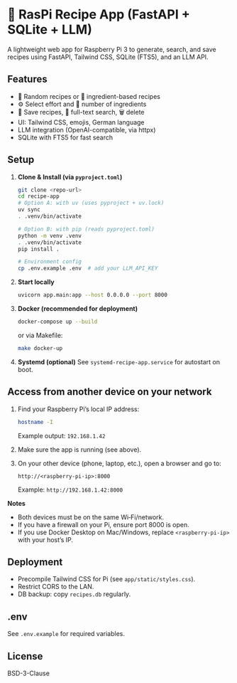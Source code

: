 # 🍲 RasPi Recipe App (FastAPI + SQLite + LLM)

A lightweight web app for Raspberry Pi 3 to generate, search, and save recipes using FastAPI, Tailwind CSS, SQLite (FTS5), and an LLM API.

## Features
- 🎲 Random recipes or 🧺 ingredient-based recipes
- ⚙️ Select effort and 🧾 number of ingredients
- 💾 Save recipes, 🔎 full-text search, 🗑️ delete
- UI: Tailwind CSS, emojis, German language
- LLM integration (OpenAI-compatible, via httpx)
- SQLite with FTS5 for fast search


## Setup
1. **Clone & Install (via `pyproject.toml`)**
	```sh
	git clone <repo-url>
	cd recipe-app
	# Option A: with uv (uses pyproject + uv.lock)
	uv sync
	. .venv/bin/activate

	# Option B: with pip (reads pyproject.toml)
	python -m venv .venv
	. .venv/bin/activate
	pip install .

	# Environment config
	cp .env.example .env  # add your LLM_API_KEY
	```
2. **Start locally**
	```sh
	uvicorn app.main:app --host 0.0.0.0 --port 8000
	```
3. **Docker (recommended for deployment)**
	```sh
	docker-compose up --build
	```
	or via Makefile:
	```sh
	make docker-up
	```
4. **Systemd (optional)**
	See `systemd-recipe-app.service` for autostart on boot.

## Access from another device on your network

1. Find your Raspberry Pi’s local IP address:
	```sh
	hostname -I
	```
	Example output: `192.168.1.42`

2. Make sure the app is running (see above).

3. On your other device (phone, laptop, etc.), open a browser and go to:
	```
	http://<raspberry-pi-ip>:8000
	```
	Example: `http://192.168.1.42:8000`

**Notes**
- Both devices must be on the same Wi‑Fi/network.
- If you have a firewall on your Pi, ensure port 8000 is open.
- If you use Docker Desktop on Mac/Windows, replace `<raspberry-pi-ip>` with your host’s IP.

## Deployment
- Precompile Tailwind CSS for Pi (see `app/static/styles.css`).
- Restrict CORS to the LAN.
- DB backup: copy `recipes.db` regularly.

## .env
See `.env.example` for required variables.

## License
BSD-3-Clause

